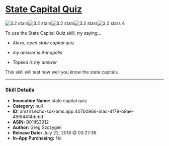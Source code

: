 # [State Capital Quiz](http://alexa.amazon.com/#skills/amzn1.echo-sdk-ams.app.407b0966-a1ac-4f79-b9ae-456f4414dcbd)
![3.2 stars](../../images/ic_star_black_18dp_1x.png)![3.2 stars](../../images/ic_star_black_18dp_1x.png)![3.2 stars](../../images/ic_star_black_18dp_1x.png)![3.2 stars](../../images/ic_star_half_black_18dp_1x.png)![3.2 stars](../../images/ic_star_border_black_18dp_1x.png) 4

To use the State Capital Quiz skill, try saying...

* *Alexa, open state capital quiz*

* *my answer is Annapolis*

* *Topeka is my answer*

This skill will test how well you know the state capitals.

***

### Skill Details

* **Invocation Name:** state capital quiz
* **Category:** null
* **ID:** amzn1.echo-sdk-ams.app.407b0966-a1ac-4f79-b9ae-456f4414dcbd
* **ASIN:** B01IIS3912
* **Author:** Greg Szczygiel
* **Release Date:** July 22, 2016 @ 03:27:36
* **In-App Purchasing:** No
